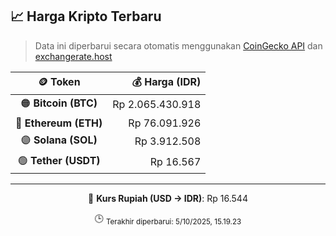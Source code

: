 

<!-- HARGA_KRIPTO -->
## 📈 Harga Kripto Terbaru

> Data ini diperbarui secara otomatis menggunakan [CoinGecko API](https://www.coingecko.com/) dan [exchangerate.host](https://exchangerate.host/)

<div align="center">

| 🪙 Token | 💰 Harga (IDR) |
|:------:|---------------:|
| 🟠 **Bitcoin (BTC)**   | Rp 2.065.430.918 |
| 🔵 **Ethereum (ETH)**  | Rp 76.091.926 |
| 🟣 **Solana (SOL)**    | Rp 3.912.508 |
| 🟢 **Tether (USDT)**   | Rp 16.567 |

---

💱 **Kurs Rupiah (USD → IDR)**: Rp 16.544

🕒 <sub>Terakhir diperbarui: 5/10/2025, 15.19.23</sub>

</div>
<!-- /HARGA_KRIPTO -->
